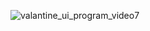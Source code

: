 
![valantine_ui_program_video7](https://github.com/user-attachments/assets/ce278b08-3d0d-41c8-884e-a0074f250279)
